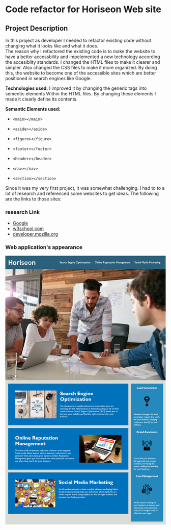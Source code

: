 # Code refactor for Horiseon Web site

## Project Description

In this project as developer I needed to refactor existing code without changing what it looks like and what it does.  
The reason why I refactored the existing code is to make the website to have a better accessbility and impelemented a new technology according the accesiblity standards. 
I changed the HTML files to make it clearer and simpler. Also changed  the CSS files to make it more organized. 
By doing this, the website to become one of the accessible sites which are better positioned in search engines like Google. 

**Technologies used:** I improved it by changing the generic tags into sementic elements Within the HTML files. 
By changing these elements I made it clearly define its contents. 

**Semantic Elements used:**

-     <main></main>
-     <aside></aside>
-     <figure></figure>
-     <footer></footer>
-     <header></header>
-     <nav></nav>
-     <section></section>

Since it was my very first project, it was somewhat challenging. I had to to a lot of research and referenced some websites to get ideas. 
The following are the links to those sites:

### research Link

* [Google](https://www.google.com)
* [w3school.com](https://www.w3schools.com/html/html5_semantic_elements.asp)
* [developer.mozilla.org](https://developer.mozilla.org/en-US/docs/Glossary/Semantics)

### Web application's appearance

![screenshot](./assets/images/web-appearance.png)

